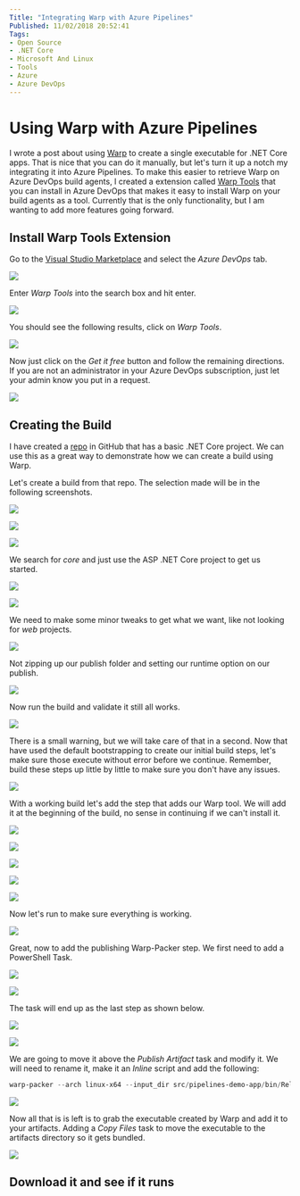 ```yaml
---
Title: "Integrating Warp with Azure Pipelines"
Published: 11/02/2018 20:52:41
Tags: 
- Open Source
- .NET Core
- Microsoft And Linux
- Tools
- Azure
- Azure DevOps
---
```

# Using Warp with Azure Pipelines

I wrote a post about using [Warp](https://www.phillipsj.net/posts/warp-single-executable-dotnet-core-app) to create a single executable for .NET Core apps. That is nice that you can do it manually, but let's turn it up a notch my integrating it into Azure Pipelines. To make this easier to retrieve Warp on Azure DevOps build agents, I created a extension called [Warp Tools](https://marketplace.visualstudio.com/items?itemName=JamiePhillips.WarpTools) that you can install in Azure DevOps that makes it easy to install Warp on your build agents as a tool. Currently that is the only functionality, but I am wanting to add more features going forward.

## Install Warp Tools Extension

Go to the [Visual Studio Marketplace](https://marketplace.visualstudio.com) and select the *Azure DevOps* tab. 

![](/images/warp-pipelines/marketplace.png)

Enter *Warp Tools* into the search box and hit enter.

![](/images/warp-pipelines/searchwarp.png)

You should see the following results, click on *Warp Tools*.

![](/images/warp-pipelines/selectwarp.png)

Now just click on the *Get it free* button and follow the remaining directions. If you are not an administrator in your Azure DevOps subscription, just let your admin know you put in a request.

![](/images/warp-pipelines/getitfree.png)

## Creating the Build

I have created a [repo](https://github.com/phillipsj/pipelines-demo-app) in GitHub that has a basic .NET Core project. We can use this as a great way to demonstrate how we can create a build using Warp.

Let's create a build from that repo. The selection made will be in the following screenshots.

![](/images/warp-pipelines/NewPipeline.png)

![](/images/warp-pipelines/RenamePipeline.png)

![](/images/warp-pipelines/RenamedPipeline.png)

We search for *core* and just use the ASP .NET Core project to get us started.

![](/images/warp-pipelines/SearchAndSelectCoreTemplate.png)

![](/images/warp-pipelines/ApplyCoreTemplate.png)

We need to make some minor tweaks to get what we want, like not looking for *web* projects.

![](/images/warp-pipelines/ChangePublishedTask.png)

Not zipping up our publish folder and setting our runtime option on our publish.

![](/images/warp-pipelines/ChangedPublishTask.png)

Now run the build and validate it still all works.

![](/images/warp-pipelines/TestFirstBuildFirst.png)

There is a small warning, but we will take care of that in a second. Now that have used the default bootstrapping to create our initial build steps, let's make sure those execute without error before we continue. Remember, build these steps up little by little to make sure you don't have any issues.

![](/images/warp-pipelines/FirstBuildSucceeded.png)

With a working build let's add the step that adds our Warp tool. We will add it at the beginning of the build, no sense in continuing if we can't install it.

![](/images/warp-pipelines/AddTask.png)

![](/images/warp-pipelines/WarpPackerToolInstaller.png)

![](/images/warp-pipelines/AddTool.png)

![](/images/warp-pipelines/MoveWarpTool.png)

![](/images/warp-pipelines/MovedWarpTool.png)

Now let's run to make sure everything is working.

![](/images/warp-pipelines/ToolBuildSucceeded.png)

Great, now to add the publishing Warp-Packer step. We first need to add a PowerShell Task.

![](/images/warp-pipelines/AddTask.png)

![](/images/warp-pipelines/AddWarpPackerTask.png)

The task will end up as the last step as shown below.

![](/images/warp-pipelines/MoveWarpPackerTask.png)

![](/images/warp-pipelines/MoveedWarpPackerTask.png)

We are going to move it above the *Publish Artifact* task and modify it. We will need to rename it, make it an *Inline* script and add the following:

```PowerShell
warp-packer --arch linux-x64 --input_dir src/pipelines-demo-app/bin/Release/netcoreapp2.1/linux-x64/publish --exec pipelines-demo-app --output pipelines-demo-app
```

![](/images/warp-pipelines/ModifiedWarpPackerTask.png)

Now all that is is left is to grab the executable created by Warp and add it to your artifacts. Adding a *Copy Files* task to move the executable to the artifacts directory so it gets bundled.

![](/images/warp-pipelines/AddTask.png)

## Download it and see if it runs

